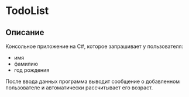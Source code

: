 # TodoList

## Описание
Консольное приложение на C#, которое запрашивает у пользователя:
- имя
- фамилию
- год рождения

После ввода данных программа выводит сообщение о добавленном пользователе и автоматически рассчитывает его возраст.